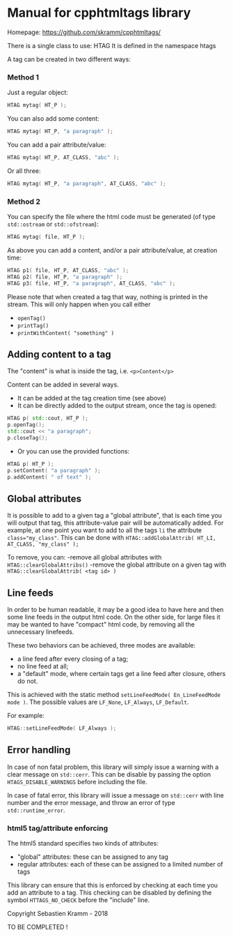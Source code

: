 # Manual for cpphtmltags library

Homepage: https://github.com/skramm/cpphtmltags/


There is a single class to use: HTAG
It is defined in the namespace htags

A tag can be created in two different ways:

### Method 1
Just a regular object:
```C++
HTAG mytag( HT_P );
```
You can also add some content:
```C++
HTAG mytag( HT_P, "a paragraph" );
```
You can add a pair attribute/value:
```C++
HTAG mytag( HT_P, AT_CLASS, "abc" );
```
Or all three:
```C++
HTAG mytag( HT_P, "a paragraph", AT_CLASS, "abc" );
```
### Method 2
You can specify the file where the html code must be generated
(of type `std::ostream` or `std::ofstream`):
```C++
HTAG mytag( file, HT_P );
```

As above you can add a content, and/or a pair attribute/value, at creation time:
```C++
HTAG p1( file, HT_P, AT_CLASS, "abc" );
HTAG p2( file, HT_P, "a paragraph" );
HTAG p3( file, HT_P, "a paragraph", AT_CLASS, "abc" );
```

Please note that when created a tag that way, nothing is printed in the stream.
This will only happen when you call either
- `openTag()`
- `printTag()`
- `printWithContent( "something" )`

## Adding content to a tag

The "content" is what is inside the tag, i.e. `<p>Content</p>`

Content can be added in several ways.
- It can be added at the tag creation time (see above)
- It can be directly added to the output stream, once the tag is opened:
```C++
HTAG p( std::cout, HT_P );
p.openTag();
std::cout << "a paragraph";
p.closeTag();
```

- Or you can use the provided functions:
```C++
HTAG p( HT_P );
p.setContent( "a paragraph" );
p.addContent( " of text" );
```

## Global attributes

It is possible to add to a given tag a "global attribute", that is each time you will output that tag, this attribute-value pair will be automatically added.
For example, at one point you want to add to all the tags `li` the attribute `class="my_class"`.
This can be done with
`HTAG::addGlobalAttrib( HT_LI, AT_CLASS, "my_class" );`

To remove, you can:
-remove all global attributes with `HTAG::clearGlobalAttribs()`
-remove the global attribute on a given tag with `HTAG::clearGlobalAttrib( <tag id> )`


## Line feeds

In order to be human readable, it may be a good idea to have here and then some line feeds in the output html code.
On the other side, for large files it may be wanted to have "compact" html code, by removing all the unnecessary linefeeds.

These two behaviors can be achieved, three modes are available:
- a line feed after every closing of a tag;
- no line feed at all;
- a "default" mode, where certain tags get a line feed after closure, others do not.

This is achieved with the static method `setLineFeedMode( En_LineFeedMode mode )`.
The possible values are `LF_None`, `LF_Always`, `LF_Default`.

For example:
```C++
HTAG::setLineFeedMode( LF_Always );
```


## Error handling

In case of non fatal problem, this library will simply issue a warning with a clear message on `std::cerr`.
This can be disable by passing the option `HTAGS_DISABLE_WARNINGS` before including the file.

In case of fatal error, this library will issue a message on `std::cerr` with line number and the error message, and throw
an error of type `std::runtime_error`.

### html5 tag/attribute enforcing

The html5 standard specifies two kinds of attributes:
- "global" attributes: these can be assigned to any tag
- regular attributes: each of these can be assigned to a limited number of tags

This library can ensure that this is enforced by checking at each time you add an attribute to a tag.
This checking can be disabled by defining the symbol `HTTAGS_NO_CHECK` before the "include" line.

Copyright Sebastien Kramm - 2018

TO BE COMPLETED !
